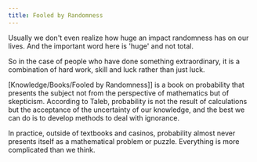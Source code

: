 ```yaml
---
title: Fooled by Randomness
---
```


Usually we don't even realize how huge an impact randomness has on our lives. And the important word here is 'huge' and not total.

So in the case of people who have done something extraordinary, it is a combination of hard work, skill and luck rather than just luck.

[Knowledge/Books/Fooled by Randomness]] is a book on probability that presents the subject not from the perspective of mathematics but of skepticism. According to Taleb, probability is not the result of calculations but the acceptance of the uncertainty of our knowledge, and the best we can do is to develop methods to deal with ignorance.

In practice, outside of textbooks and casinos, probability almost never presents itself as a mathematical problem or puzzle. Everything is more complicated than we think.  